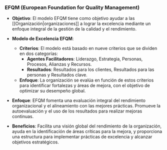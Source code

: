 ### **EFQM (European Foundation for Quality Management)**

- **Objetivo**: El modelo EFQM tiene como objetivo ayudar a las [[Organización|organizaciones]] a lograr la excelencia mediante un enfoque integral de la gestión de la calidad y el rendimiento.
    
- **Modelo de Excelencia EFQM**:
    
    - **Criterios**: El modelo está basado en nueve criterios que se dividen en dos categorías:
        - **Agentes Facilitadores**: Liderazgo, Estrategia, Personas, Procesos, Alianzas y Recursos.
        - **Resultados**: Resultados para los clientes, Resultados para las personas y Resultados clave.
    - **Enfoque**: La organización se evalúa en función de estos criterios para identificar fortalezas y áreas de mejora, con el objetivo de optimizar su desempeño global.
- **Enfoque**: EFQM fomenta una evaluación integral del rendimiento organizacional y el alineamiento con las mejores prácticas. Promueve la autoevaluación y el uso de los resultados para realizar mejoras continuas.
    
- **Beneficios**: Facilita una visión global del rendimiento de la organización, ayuda en la identificación de áreas críticas para la mejora, y proporciona una estructura para implementar prácticas de excelencia y alcanzar objetivos estratégicos.